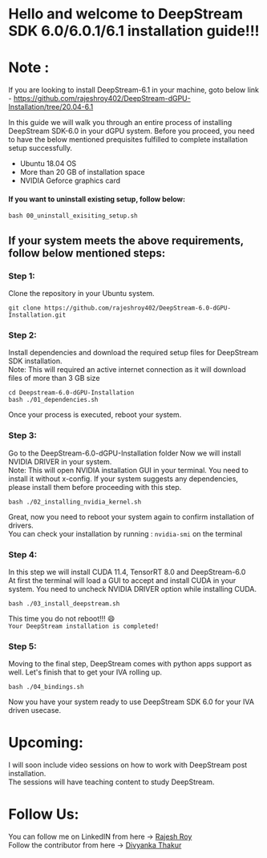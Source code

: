 # Hello and welcome to DeepStream SDK 6.0/6.0.1/6.1 installation guide!!!

# Note :
If you are looking to install DeepStream-6.1 in your machine, goto below link - https://github.com/rajeshroy402/DeepStream-dGPU-Installation/tree/20.04-6.1


In this guide we will walk you through an entire process of installing DeepStream SDK-6.0 in your dGPU system. Before you proceed, you need to have the below mentioned prequisites fulfilled to complete installation setup successfully.

* Ubuntu 18.04 OS
* More than 20 GB of installation space
* NVIDIA Geforce graphics card

#### If you want to uninstall existing setup, follow below:
```
bash 00_uninstall_exisiting_setup.sh
```

## If your system meets the above requirements, follow below mentioned steps:
### Step 1:
Clone the repository in your Ubuntu system.

```
git clone https://github.com/rajeshroy402/DeepStream-6.0-dGPU-Installation.git
```

### Step 2:
Install dependencies and download the required setup files for DeepStream SDK installation. <br />
Note: This will required an active internet connection as it will download files of more than 3 GB size

```
cd Deepstream-6.0-dGPU-Installation
bash ./01_dependencies.sh
```
Once your process is executed, reboot your system.

### Step 3:
Go to the DeepStream-6.0-dGPU-Installation folder
Now we will install NVIDIA DRIVER in your system. <br/>
Note: This will open NVIDIA installation GUI in your terminal. You need to install it without x-config. If your system suggests any dependencies, please install them before proceeding with this step.

```
bash ./02_installing_nvidia_kernel.sh
```
Great, now you need to reboot your system again to confirm installation of drivers. <br/>
You can check your installation by running :  `nvidia-smi` on the terminal

### Step 4:
In this step we will install CUDA 11.4, TensorRT 8.0 and DeepStream-6.0 <br/>
At first the terminal will load a GUI to accept and install CUDA in your system. You need to uncheck NVIDIA DRIVER option while installing CUDA.

```
bash ./03_install_deepstream.sh
```
This time you do not reboot!!! 😄 <br/>
`Your DeepStream installation is completed!`


### Step 5:
Moving to the final step, DeepStream comes with python apps support as well. Let's finish that to get your IVA rolling up.

```
bash ./04_bindings.sh
```
Now you have your system ready to use DeepStream SDK 6.0 for your IVA driven usecase.

# Upcoming:
I will soon include video sessions on how to work with DeepStream post installation. <br/>
The sessions will have teaching content to study DeepStream.

# Follow Us:

You can follow me on LinkedIN from here -> <a href="https://linkedin.com/IN/rajeshroy402">Rajesh Roy</a> <br/>
Follow the contributor from here -> <a href="https://www.linkedin.com/in/divyanka-thakur-366aa5194/">Divyanka Thakur</a>
